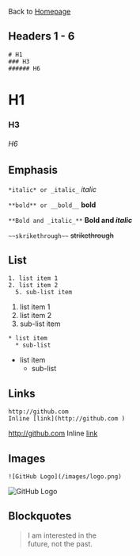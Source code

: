 Back to [Homepage](README.md)

## Headers 1 - 6

```
# H1
### H3
###### H6
```
# H1
### H3 
###### H6

## Emphasis
`*italic* or _italic_`
*italic*

`**bold** or __bold__`
**bold**

`**Bold and _italic_**`
**Bold and _italic_**

`~~skrikethrough~~`
~~strikethrough~~

## List

```
1. list item 1
2. list item 2
  5. sub-list item
```
1. list item 1
2. list item 2
  5. sub-list item
  
```
* list item 
  * sub-list
```
* list item 
  * sub-list

## Links

```
http://github.com 
Inline [link](http://github.com )
```
http://github.com 
Inline [link](http://github.com )

## Images

```
![GitHub Logo](/images/logo.png)
```
![GitHub Logo](/images/logo.png)

## Blockquotes
> I am interested in the  
> future, not the past.













  

